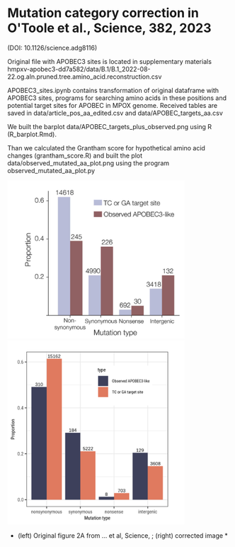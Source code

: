 # Mutation category correction in O'Toole et al., Science, 382, 2023
(DOI: 10.1126/science.adg8116)

Original file with APOBEC3 sites is located in supplementary materials hmpxv-apobec3-dd7a582/data/B.1/B.1_2022-08-22.og.aln.pruned.tree.amino_acid.reconstruction.csv

APOBEC3_sites.ipynb contains transformation of original dataframe with APOBEC3 sites, programs for searching amino acids in these positions and potential target sites for APOBEC in MPOX genome. Received tables are saved in data/article_pos_aa_edited.csv and data/APOBEC_targets_aa.csv

We built the barplot data/APOBEC_targets_plus_observed.png using R (R_barplot.Rmd).

Than we calculated the Grantham score for hypothetical amino acid changes (grantham_score.R) and built the plot data/observed_mutated_aa_plot.png using the program observed_mutated_aa_plot.py


<img src="plots/fig2A_original.png" width="400"> <img src="plots/fig2A_fixed.png" width="400">
* (left) Original figure 2A from ... et al, Science, ; (right) corrected image * 
